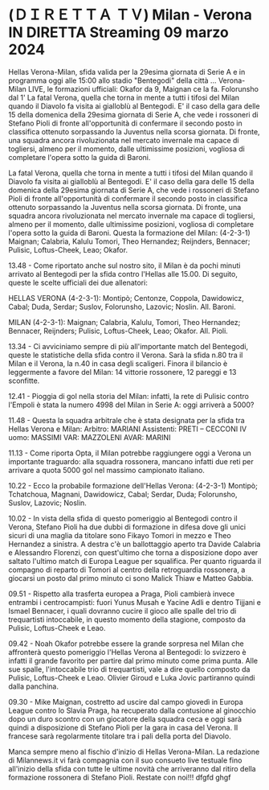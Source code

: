 <h1>(ＤＩＲＥＴＴＡ ＴＶ) Milan - Verona IN DIRETTA Streaming 09 marzo 2024</h1>
Hellas Verona-Milan, sfida valida per la 29esima giornata di Serie A e in programma oggi alle 15:00 allo stadio "Bentegodi" della città ... Verona-Milan LIVE, le formazioni ufficiali: Okafor da 9, Maignan ce la fa. Folorunsho dal 1' La fatal Verona, quella che torna in mente a tutti i tifosi del Milan quando il Diavolo fa visita ai gialloblù al Bentegodi. E' il caso della gara delle 15 della domenica della 29esima giornata di Serie A, che vede i rossoneri di Stefano Pioli di fronte all'opportunità di confermare il secondo posto in classifica ottenuto sorpassando la Juventus nella scorsa giornata. Di fronte, una squadra ancora rivoluzionata nel mercato invernale ma capace di togliersi, almeno per il momento, dalle ultimissime posizioni, vogliosa di completare l'opera sotto la guida di Baroni. 

La fatal Verona, quella che torna in mente a tutti i tifosi del Milan quando il Diavolo fa visita ai gialloblù al Bentegodi. E' il caso della gara delle 15 della domenica della 29esima giornata di Serie A, che vede i rossoneri di Stefano Pioli di fronte all'opportunità di confermare il secondo posto in classifica ottenuto sorpassando la Juventus nella scorsa giornata. Di fronte, una squadra ancora rivoluzionata nel mercato invernale ma capace di togliersi, almeno per il momento, dalle ultimissime posizioni, vogliosa di completare l'opera sotto la guida di Baroni. 
Questa la formazione del Milan: (4-2-3-1) Maignan; Calabria, Kalulu Tomori, Theo Hernandez; Reijnders, Bennacer; Pulisic, Loftus-Cheek, Leao; Okafor. 

13.48 - Come riportato anche sul nostro sito, il Milan è da pochi minuti arrivato al Bentegodi per la sfida contro l'Hellas alle 15.00. Di seguito, queste le scelte ufficiali dei due allenatori: 

HELLAS VERONA (4-2-3-1): Montipò; Centonze, Coppola, Dawidowicz, Cabal; Duda, Serdar; Suslov, Folorunsho, Lazovic; Noslin. All. Baroni.

MILAN (4-2-3-1): Maignan; Calabria, Kalulu, Tomori, Theo Hernandez; Bennacer, Reijnders; Pulisic, Loftus-Cheek, Leao; Okafor. All. Pioli.

13.34 - Ci avviciniamo sempre di più all'importante match del Bentegodi, queste le statistiche della sfida contro il Verona. Sarà la sfida n.80 tra il Milan e il Verona, la n.40 in casa degli scaligeri. Finora il bilancio è leggermente a favore del Milan: 14 vittorie rossonere, 12 pareggi e 13 sconfitte.

12.41 - Pioggia di gol nella storia del Milan: infatti, la rete di Pulisic contro l'Empoli è stata la numero 4998 del Milan in Serie A: oggi arriverà a 5000?

11.48 - Questa la squadra arbitrale che è stata designata per la sfida tra Hellas Verona e Milan: 
Arbitro: MARIANI
Assistenti: PRETI – CECCONI
IV uomo: MASSIMI
VAR: MAZZOLENI
AVAR: MARINI

11.13 - Come riporta Opta, il Milan potrebbe raggiungere oggi a Verona un importante traguardo: alla squadra rossonera, mancano infatti due reti per arrivare a quota 5000 gol nel massimo campionato italiano. 

10.22 - Ecco la probabile formazione dell'Hellas Verona: (4-2-3-1) Montipò; Tchatchoua, Magnani, Dawidowicz, Cabal; Serdar, Duda; Folorunsho, Suslov, Lazovic; Noslin. 

10.02 - In vista della sfida di questo pomeriggio al Bentegodi contro il Verona, Stefano Pioli ha due dubbi di formazione in difesa dove gli unici sicuri di una maglia da titolare sono Fikayo Tomori in mezzo e Theo Hernandez a sinistra. A destra c'è un ballottaggio aperto tra Davide Calabria e Alessandro Florenzi, con quest'ultimo che torna a disposizione dopo aver saltato l'ultimo match di Europa League per squalifica. Per quanto riguarda il compagno di reparto di Tomori al centro della retroguardia rossonera, a giocarsi un posto dal primo minuto ci sono Malick Thiaw e Matteo Gabbia. 

09.51 - Rispetto alla trasferta europea a Praga, Pioli cambierà invece entrambi i centrocampisti: fuori Yunus Musah e Yacine Adli e dentro Tijjani e Ismael Bennacer, i quali dovranno cucire il gioco alle spalle del trio di trequartisti intoccabile, in questo momento della stagione, composto da Pulisic, Loftus-Cheek e Leao. 

09.42 - Noah Okafor potrebbe essere la grande sorpresa nel Milan che affronterà questo pomeriggio l'Hellas Verona al Bentegodi: lo svizzero è infatti il grande favorito per partire dal primo minuto come prima punta. Alle sue spalle, l'intoccabile trio di trequartisti, vale a dire quello composto da Pulisic, Loftus-Cheek e Leao. Olivier Giroud e Luka Jovic partiranno quindi dalla panchina. 

09.30 - Mike Maignan, costretto ad uscire dal campo giovedì in Europa League contro lo Slavia Praga, ha recuperato dalla contusione al ginocchio dopo un duro scontro con un giocatore della squadra ceca e oggi sarà quindi a disposizione di Stefano Pioli per la gara in casa del Verona. Il francese sarà regolarmente titolare tra i pali della porta del Diavolo. 

Manca sempre meno al fischio d'inizio di Hellas Verona-Milan. La redazione di Milannews.it vi farà compagnia con il suo consueto live testuale fino all'inizio della sfida con tutte le ultime novità che arriveranno dal ritiro della formazione rossonera di Stefano Pioli. Restate con noi!!! dfgfd
 ghgf
